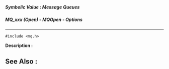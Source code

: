 ##### Symbolic Value : Message Queues
##### MQ_xxx (Open) - MQOpen - Options
---
```
#include <mq.h>
```
**Description :**



**See Also :**
---
